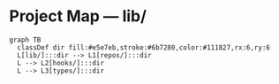 # Project Map — lib/

```mermaid
graph TB
  classDef dir fill:#e5e7eb,stroke:#6b7280,color:#111827,rx:6,ry:6
  L[lib/]:::dir --> L1[repos/]:::dir
  L --> L2[hooks/]:::dir
  L --> L3[types/]:::dir
```
